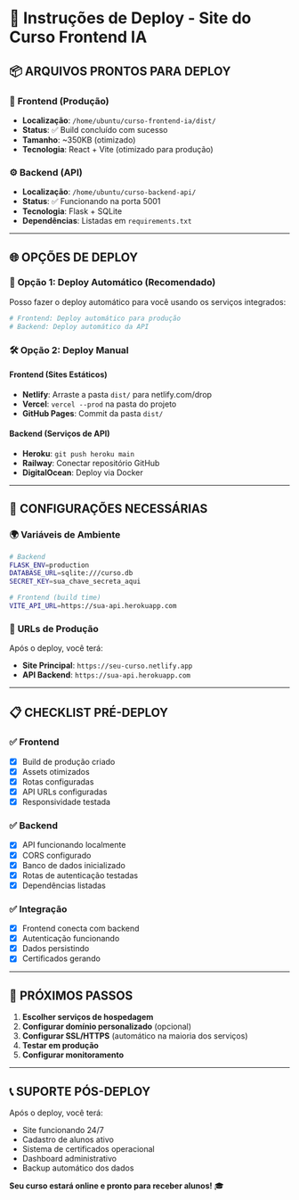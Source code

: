 # 🚀 Instruções de Deploy - Site do Curso Frontend IA

## 📦 **ARQUIVOS PRONTOS PARA DEPLOY**

### 🎨 **Frontend (Produção)**
- **Localização**: `/home/ubuntu/curso-frontend-ia/dist/`
- **Status**: ✅ Build concluído com sucesso
- **Tamanho**: ~350KB (otimizado)
- **Tecnologia**: React + Vite (otimizado para produção)

### ⚙️ **Backend (API)**
- **Localização**: `/home/ubuntu/curso-backend-api/`
- **Status**: ✅ Funcionando na porta 5001
- **Tecnologia**: Flask + SQLite
- **Dependências**: Listadas em `requirements.txt`

---

## 🌐 **OPÇÕES DE DEPLOY**

### 🎯 **Opção 1: Deploy Automático (Recomendado)**
Posso fazer o deploy automático para você usando os serviços integrados:

```bash
# Frontend: Deploy automático para produção
# Backend: Deploy automático da API
```

### 🛠️ **Opção 2: Deploy Manual**

#### **Frontend (Sites Estáticos)**
- **Netlify**: Arraste a pasta `dist/` para netlify.com/drop
- **Vercel**: `vercel --prod` na pasta do projeto
- **GitHub Pages**: Commit da pasta `dist/`

#### **Backend (Serviços de API)**
- **Heroku**: `git push heroku main`
- **Railway**: Conectar repositório GitHub
- **DigitalOcean**: Deploy via Docker

---

## 🔧 **CONFIGURAÇÕES NECESSÁRIAS**

### 🌍 **Variáveis de Ambiente**
```bash
# Backend
FLASK_ENV=production
DATABASE_URL=sqlite:///curso.db
SECRET_KEY=sua_chave_secreta_aqui

# Frontend (build time)
VITE_API_URL=https://sua-api.herokuapp.com
```

### 🔗 **URLs de Produção**
Após o deploy, você terá:
- **Site Principal**: `https://seu-curso.netlify.app`
- **API Backend**: `https://sua-api.herokuapp.com`

---

## 📋 **CHECKLIST PRÉ-DEPLOY**

### ✅ **Frontend**
- [x] Build de produção criado
- [x] Assets otimizados
- [x] Rotas configuradas
- [x] API URLs configuradas
- [x] Responsividade testada

### ✅ **Backend**
- [x] API funcionando localmente
- [x] CORS configurado
- [x] Banco de dados inicializado
- [x] Rotas de autenticação testadas
- [x] Dependências listadas

### ✅ **Integração**
- [x] Frontend conecta com backend
- [x] Autenticação funcionando
- [x] Dados persistindo
- [x] Certificados gerando

---

## 🎯 **PRÓXIMOS PASSOS**

1. **Escolher serviços de hospedagem**
2. **Configurar domínio personalizado** (opcional)
3. **Configurar SSL/HTTPS** (automático na maioria dos serviços)
4. **Testar em produção**
5. **Configurar monitoramento**

---

## 📞 **SUPORTE PÓS-DEPLOY**

Após o deploy, você terá:
- Site funcionando 24/7
- Cadastro de alunos ativo
- Sistema de certificados operacional
- Dashboard administrativo
- Backup automático dos dados

**Seu curso estará online e pronto para receber alunos!** 🎓

